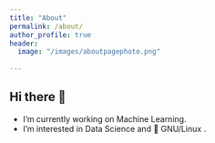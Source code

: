 ```yaml
---
title: "About"
permalink: /about/
author_profile: true
header:
  image: "/images/aboutpagephoto.png"
  
---
```


## Hi there 👋

- I’m currently working on Machine Learning.
- I’m interested in Data Science and :penguin: GNU/Linux .
